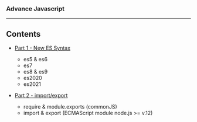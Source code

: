 ### Advance Javascript

---

## Contents

- [Part 1 - New ES Syntax](https://github.com/caption01/advance-javascript/tree/feature/final/part1)

  - es5 & es6
  - es7
  - es8 & es9
  - es2020
  - es2021

- [Part 2 - import/export]()
  - require & module.exports (commonJS)
  - import & export (ECMAScript module node.js >= v.12)
